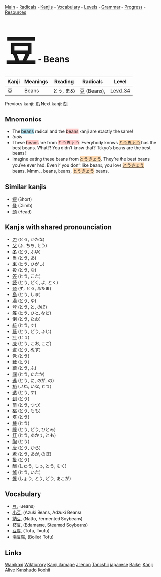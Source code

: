 <style> bigfont {font-size: 100px}</style>
[Main](../README.md) -
[Radicals](../radicals.md) -
[Kanjis](../kanjis.md) -
[Vocabulary](../vocabulary.md) -
[Levels](../levels.md) -
[Grammar](../grammar.md) - 
[Progress](../progress.md) -
[Resources](../resources.md)
# <bigfont> 豆</bigfont> - Beans 

| Kanji | Meanings | Reading | Radicals | Level |
| --- | --- | --- | --- | --- |
| 豆 | Beans | とう, まめ | [豆](../radicals/豆.md) (Beans),  | [Level 34](../levels/wk_level34.md) |

Previous kanji: [爪](爪.md) Next kanji: [刻](刻.md) 

## Mnemonics
 * The <span style="background-color:#ADD8E6"> beans</span> radical and the <span style="background-color:#ffcccb"> beans</span> kanji are exactly the same!
* *toots*
* These <span style="background-color:#ffcccb"> beans</span> are from <span style="background-color:#ffcccb"> とうきょう</span>. Everybody knows <span style="background-color:#fed8b1"> [とうきょう](https://jisho.org/search/とうきょう)</span> has the best beans. What?! You didn’t know that? Tokyo’s beans are the best beans!
* Imagine eating these beans from <span style="background-color:#fed8b1"> [とうきょう](https://jisho.org/search/とうきょう)</span>. They’re the best beans you’ve ever had. Even if you don’t like beans, you love <span style="background-color:#fed8b1"> [とうきょう](https://jisho.org/search/とうきょう)</span> beans. Mmm… beans, beans, <span style="background-color:#fed8b1"> [とうきょう](https://jisho.org/search/とうきょう)</span> beans. 


## Similar kanjis
 * [短](短.md) (Short)
* [登](登.md) (Climb)
* [頭](頭.md) (Head)



## Kanjis with shared pronounciation
 * [刀](刀.md) (とう, かたな)
* [父](父.md) (ふ, ちち, とう)
* [冬](冬.md) (とう, ふゆ)
* [当](当.md) (とう, あ)
* [東](東.md) (とう, ひがし)
* [投](投.md) (とう, な)
* [答](答.md) (とう, こた)
* [読](読.md) (とう, どく, よ, とく)
* [頭](頭.md) (ず, とう, あたま)
* [島](島.md) (とう, しま)
* [湯](湯.md) (とう, ゆ)
* [登](登.md) (とう, と, のぼ)
* [等](等.md) (とう, ひと, など)
* [倒](倒.md) (とう, たお)
* [統](統.md) (とう, す)
* [藤](藤.md) (とう, どう, ふじ)
* [討](討.md) (とう)
* [凍](凍.md) (とう, こお, こご)
* [盗](盗.md) (とう, ぬす)
* [党](党.md) (とう)
* [糖](糖.md) (とう)
* [踏](踏.md) (とう, ふ)
* [闘](闘.md) (とう, たたか)
* [逃](逃.md) (とう, に, のが, の)
* [稲](稲.md) (いね, いな, とう)
* [透](透.md) (とう, す)
* [到](到.md) (とう)
* [筒](筒.md) (とう, つつ)
* [桃](桃.md) (とう, もも)
* [塔](塔.md) (とう)
* [棟](棟.md) (とう)
* [瞳](瞳.md) (とう, どう, ひとみ)
* [灯](灯.md) (とう, あかり, とも)
* [陶](陶.md) (とう)
* [唐](唐.md) (とう, から)
* [騰](騰.md) (とう, あが, のぼ)
* [搭](搭.md) (とう)
* [酬](酬.md) (しゅう, しゅ, とう, むく)
* [悼](悼.md) (とう, いた)
* [憧](憧.md) (しょう, とう, どう, あこが)



## Vocabulary
 * [豆](../vocabulary/豆.md), (Beans)
* [小豆](../vocabulary/豆.md), (Azuki Beans, Adzuki Beans)
* [納豆](../vocabulary/豆.md), (Natto, Fermented Soybeans)
* [枝豆](../vocabulary/豆.md), (Edamame, Steamed Soybeans)
* [豆腐](../vocabulary/豆.md), (Tofu, Toufu)
* [湯豆腐](../vocabulary/豆.md), (Boiled Tofu)




## Links 


[Wanikani](https://www.wanikani.com/kanji/豆)
[Wiktionary](https://en.wiktionary.org/wiki/豆)
[Kanji damage](http://www.kanjidamage.com/kanji/search?utf8=✓&q=豆)
[Jitenon](https://jitenon.com/kanji/豆)
[Tanoshii japanese](https://www.tanoshiijapanese.com/dictionary/kanji.cfm?k=豆)
[Baike](https://baike.baidu.com/item/豆),
[Kanji Alive](https://app.kanjialive.com/豆)
[Kanshudo](https://www.kanshudo.com/searchmn?q=豆)
[Koohii](https://kanji.koohii.com/study/kanji/豆)
